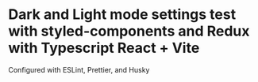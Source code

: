 # Dark and Light mode settings test with styled-components and Redux with Typescript React + Vite

Configured with ESLint, Prettier, and Husky
